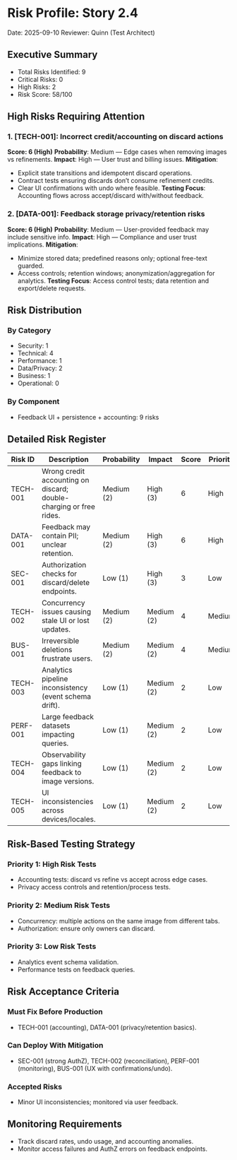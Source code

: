 # Risk Profile: Story 2.4

Date: 2025-09-10
Reviewer: Quinn (Test Architect)

## Executive Summary

- Total Risks Identified: 9
- Critical Risks: 0
- High Risks: 2
- Risk Score: 58/100

## High Risks Requiring Attention

### 1. [TECH-001]: Incorrect credit/accounting on discard actions
**Score: 6 (High)**
**Probability**: Medium — Edge cases when removing images vs refinements.
**Impact**: High — User trust and billing issues.
**Mitigation**:
- Explicit state transitions and idempotent discard operations.
- Contract tests ensuring discards don’t consume refinement credits.
- Clear UI confirmations with undo where feasible.
**Testing Focus**: Accounting flows across accept/discard with/without feedback.

### 2. [DATA-001]: Feedback storage privacy/retention risks
**Score: 6 (High)**
**Probability**: Medium — User-provided feedback may include sensitive info.
**Impact**: High — Compliance and user trust implications.
**Mitigation**:
- Minimize stored data; predefined reasons only; optional free-text guarded.
- Access controls; retention windows; anonymization/aggregation for analytics.
**Testing Focus**: Access control tests; data retention and export/delete requests.

## Risk Distribution

### By Category
- Security: 1
- Technical: 4
- Performance: 1
- Data/Privacy: 2
- Business: 1
- Operational: 0

### By Component
- Feedback UI + persistence + accounting: 9 risks

## Detailed Risk Register

| Risk ID  | Description                                                                 | Probability | Impact     | Score | Priority | Mitigation Actions |
| -------- | --------------------------------------------------------------------------- | ----------- | ---------- | ----- | -------- | ------------------ |
| TECH-001 | Wrong credit accounting on discard; double-charging or free rides.          | Medium (2)  | High (3)   | 6     | High     | Clear contract; idempotent operations; accounting tests. |
| DATA-001 | Feedback may contain PII; unclear retention.                                | Medium (2)  | High (3)   | 6     | High     | Predefined reasons; minimize free-text; retention policy. |
| SEC-001  | Authorization checks for discard/delete endpoints.                          | Low (1)     | High (3)   | 3     | Low      | AuthZ middleware; route tests; audit logs. |
| TECH-002 | Concurrency issues causing stale UI or lost updates.                        | Medium (2)  | Medium (2) | 4     | Medium   | Optimistic updates w/ server reconciliation; ETag/versioning. |
| BUS-001  | Irreversible deletions frustrate users.                                     | Medium (2)  | Medium (2) | 4     | Medium   | Confirmation modals; undo window; clear messaging. |
| TECH-003 | Analytics pipeline inconsistency (event schema drift).                      | Low (1)     | Medium (2) | 2     | Low      | Versioned analytics schema; contract tests. |
| PERF-001 | Large feedback datasets impacting queries.                                  | Low (1)     | Medium (2) | 2     | Low      | Indices/partitioning; retention; aggregation. |
| TECH-004 | Observability gaps linking feedback to image versions.                      | Low (1)     | Medium (2) | 2     | Low      | Correlate IDs; trace feedback→image→package.
| TECH-005 | UI inconsistencies across devices/locales.                                  | Low (1)     | Medium (2) | 2     | Low      | Responsive design; i18n length tests. |

## Risk-Based Testing Strategy

### Priority 1: High Risk Tests
- Accounting tests: discard vs refine vs accept across edge cases.
- Privacy access controls and retention/process tests.

### Priority 2: Medium Risk Tests
- Concurrency: multiple actions on the same image from different tabs.
- Authorization: ensure only owners can discard.

### Priority 3: Low Risk Tests
- Analytics event schema validation.
- Performance tests on feedback queries.

## Risk Acceptance Criteria

### Must Fix Before Production
- TECH-001 (accounting), DATA-001 (privacy/retention basics).

### Can Deploy With Mitigation
- SEC-001 (strong AuthZ), TECH-002 (reconciliation), PERF-001 (monitoring), BUS-001 (UX with confirmations/undo).

### Accepted Risks
- Minor UI inconsistencies; monitored via user feedback.

## Monitoring Requirements

- Track discard rates, undo usage, and accounting anomalies.
- Monitor access failures and AuthZ errors on feedback endpoints.

